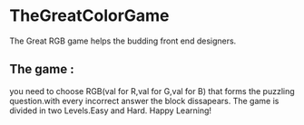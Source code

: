 # TheGreatColorGame
The Great RGB game helps the budding front end designers.
## The game :
you need to choose RGB(val for R,val for G,val for B) that forms the puzzling question.with every incorrect answer the block dissapears.
The game is divided in two Levels.Easy and Hard.
Happy Learning!
